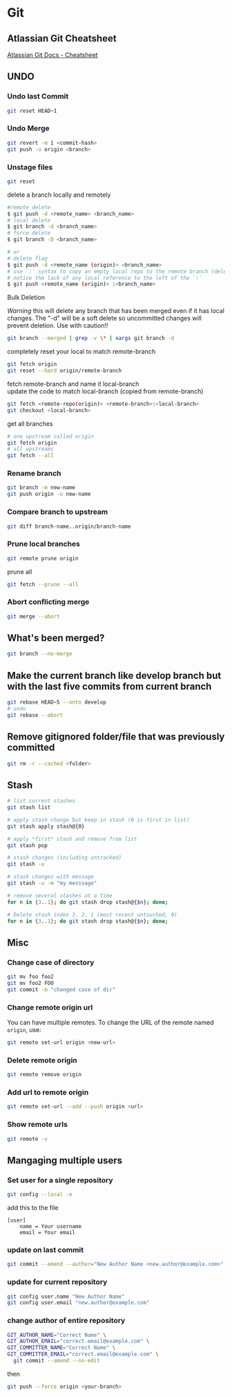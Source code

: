 # Git

## Atlassian Git Cheatsheet

[Atlassian Git Docs - Cheatsheet](https://www.atlassian.com/git/tutorials/atlassian-git-cheatsheet)

## UNDO

### Undo last Commit

```bash
git reset HEAD~1
```

### Undo Merge

```bash
git revert -m 1 <commit-hash> 
git push -u origin <branch>
```

### Unstage files

```bash
git reset
```

delete a branch locally and remotely

```bash
#remote delete
$ git push -d <remote_name> <branch_name>
# local delete
$ git branch -d <branch_name>
# force delete
$ git branch -D <branch_name>

# or
# delete flag
$ git push -d <remote_name (origin)> <branch_name>
# use `:` syntax to copy an empty local repo to the remote branch (delete)
# notice the lack of any local reference to the left of the `:`
$ git push <remote_name (origin)> :<branch_name>
```

Bulk Deletion

*Warning* this will delete any branch that has been merged even if it has local changes. The "-d" will be a soft delete so uncommitted changes will prevent deletion. Use with caution!!

```bash
git branch --merged | grep -v \* | xargs git branch -d
```

completely reset your local to match remote-branch

```bash
git fetch origin
git reset --hard origin/remote-branch
```

fetch remote-branch and name it local-branch  
update the code to match local-branch (copied from remote-branch)

```bash
git fetch <remote-repo(origin)> <remote-branch>:<local-branch>
git checkout <local-branch>
```

get all branches

```bash
# one upstream called origin
git fetch origin
# all upstreams
git fetch --all

```

### Rename branch

```bash
git branch -m new-name
git push origin -u new-name
```

### Compare branch to upstream

```bash
git diff branch-name..origin/branch-name
```

### Prune local branches

```bash
git remote prune origin
```

prune all

```bash
git fetch --prune --all
```

### Abort conflicting merge

```bash
git merge --abort
```

## What's been merged?

```bash
git branch --no-merge
```

## Make the current branch like develop branch but with the last five commits from current branch

```bash
git rebase HEAD~5 --onto develop
# undo
git rebase --abort
```

## Remove gitignored folder/file that was previously committed

```bash
git rm -r --cached <folder>
```

## Stash

```bash
# list current stashes
git stash list

# apply stash change but keep in stash (0 is first in list)
git stash apply stash@{0}

# apply *first* stash and remove from list
git stash pop

# stash changes (including untracked)
git stash -u

# stash changes with message
git stash -u -m "my messsage"

# remove several stashes at a time
for n in {3..1}; do git stash drop stash@{$n}; done;
```

```bash
# Delete stash index 3, 2, 1 (most recent untouched, 0)
for n in {3..1}; do git stash drop stash@{$n}; done;
```

## Misc

### Change case of directory

```bash
git mv foo foo2
git mv foo2 FOO
git commit -m "changed case of dir"
```

### Change remote origin url

You can have multiple remotes. To change the URL of the remote named `origin`, use:

```bash
git remote set-url origin <new-url>
```

### Delete remote origin

```bash
git remote remove origin
```

### Add url to remote origin

```bash
git remote set-url --add --push origin <url>
```

### Show remote urls

```bash
git remote -v
```

## Mangaging multiple users

### Set user for a single repository

```bash
git config --local -e
```

add this to the file

```text
[user]
    name = Your username
    email = Your email
```

### update on last commit

```bash
git commit --amend --author="New Author Name <new.author@example.com>" --no-edit   
```

### update for current repository

```bash
git config user.name "New Author Name"
git config user.email "new.author@example.com"   
```

### change author of entire repository

```bash
GIT_AUTHOR_NAME="Correct Name" \
GIT_AUTHOR_EMAIL="correct.email@example.com" \
GIT_COMMITTER_NAME="Correct Name" \
GIT_COMMITTER_EMAIL="correct.email@example.com" \
  git commit --amend --no-edit
```

then

```bash
git push --force origin <your-branch>
```
